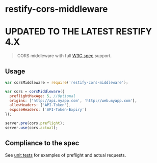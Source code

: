 # restify-cors-middleware

# UPDATED TO THE LATEST RESTIFY 4.X

> CORS middleware with full [W3C spec](www.w3.org/TR/cors) support.

## Usage

```js
var corsMiddleware = require('restify-cors-middleware');

var cors = corsMiddleware({
  preflightMaxAge: 5, //Optional
  origins: ['http://api.myapp.com', 'http://web.myapp.com'],
  allowHeaders: ['API-Token'],
  exposeHeaders: ['API-Token-Expiry']
});

server.pre(cors.preflight);
server.use(cors.actual);
```

## Compliance to the spec

See [unit tests](https://github.com/TabDigital/restify-cors-middleware/tree/master/test)
for examples of preflight and actual requests.
